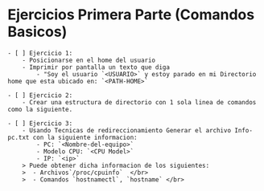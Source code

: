# Ejercicios Primera Parte (Comandos Basicos)


    - [ ] Ejercicio 1:
        - Posicionarse en el home del usuario
        - Imprimir por pantalla un texto que diga 
            - "Soy el usuario `<USUARIO>` y estoy parado en mi Directorio home que esta ubicado en: `<PATH-HOME>`

    - [ ] Ejercicio 2:
        - Crear una estructura de directorio con 1 sola linea de comandos como la siguiente.

    - [ ] Ejercicio 3:
        - Usando Tecnicas de redireccionamiento Generar el archivo Info-pc.txt con la siguiente informacion:
            - PC: `<Nombre-del-equipo>`
            - Modelo CPU: `<CPU Model>`
            - IP: `<ip>`
        > Puede obtener dicha informacion de los siguientes:
        >  - Archivos`/proc/cpuinfo`  </br>
        >  - Comandos `hostnamectl`, `hostname` </br>
